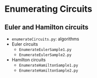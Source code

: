 # Enumerating Circuits
## Euler and Hamilton circuits
- `enumerateCircuits.py`: algorithms
- Euler circuits
    - `EnumerateEulerSample1.py`
    - `EnumerateEulerSample2.py`
- Hamilton circuits
    - `EnumerateHamiltonSample1.py`
    - `EnumerateHamiltonSample2.py`
